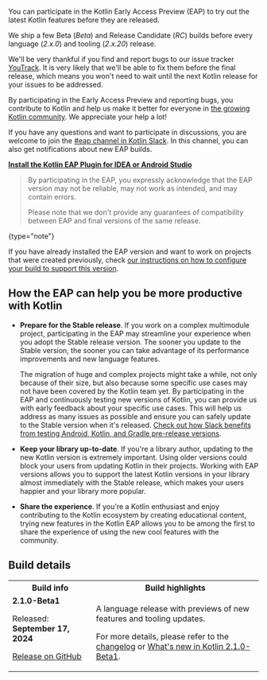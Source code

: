 [//]: # (title: Participate in the Kotlin Early Access Preview)

<!--
<microformat>
    <p>Latest Kotlin EAP release: <strong>%kotlinEapVersion%</strong></p>
</microformat>
-->

You can participate in the Kotlin Early Access Preview (EAP) to try out the latest Kotlin features before they are released.

We ship a few Beta (_Beta_) and Release Candidate (_RC_) builds before every language (_2.x.0_) and tooling (_2.x.20_) release. 

We'll be very thankful if you find and report bugs to our issue tracker [YouTrack](https://kotl.in/issue). 
It is very likely that we'll be able to fix them before the final release, which means you won't need to wait until the next Kotlin release for your issues to be addressed. 

By participating in the Early Access Preview and reporting bugs, you contribute to Kotlin and help us make it better 
for everyone in [the growing Kotlin community](https://kotlinlang.org/community/). We appreciate your help a lot! 

If you have any questions and want to participate in discussions, you are welcome to join the [#eap channel in Kotlin Slack](https://app.slack.com/client/T09229ZC6/C0KLZSCHF). 
In this channel, you can also get notifications about new EAP builds.

**[Install the Kotlin EAP Plugin for IDEA or Android Studio](install-eap-plugin.md)**

> By participating in the EAP, you expressly acknowledge that the EAP version may not be reliable, may not work as intended, and may contain errors.
>
> Please note that we don't provide any guarantees of compatibility between EAP and final versions of the same release. 
>
{type="note"}

If you have already installed the EAP version and want to work on projects that were created previously, 
check [our instructions on how to configure your build to support this version](configure-build-for-eap.md). 

## How the EAP can help you be more productive with Kotlin

* **Prepare for the Stable release**. If you work on a complex multimodule project, participating in the EAP may streamline your experience when you adopt the Stable release version. The sooner you update to the Stable version, the sooner you can take advantage of its performance improvements and new language features. 

  The migration of huge and complex projects might take a while, not only because of their size, but also because some specific use cases may not have been covered by the Kotlin team yet. By participating in the EAP and continuously testing new versions of Kotlin, you can provide us with early feedback about your specific use cases. This will help us address as many issues as possible and ensure you can safely update to the Stable version when it's released. [Check out how Slack benefits from testing Android, Kotlin, and Gradle pre-release versions](https://slack.engineering/shadow-jobs/).
* **Keep your library up-to-date**. If you're a library author, updating to the new Kotlin version is extremely important. Using older versions could block your users from updating Kotlin in their projects. Working with EAP versions allows you to support the latest Kotlin versions in your library almost immediately with the Stable release, which makes your users happier and your library more popular.
* **Share the experience**. If you're a Kotlin enthusiast and enjoy contributing to the Kotlin ecosystem by creating educational content, trying new features in the Kotlin EAP allows you to be among the first to share the experience of using the new cool features with the community.

## Build details

<!--  _No preview versions are currently available._ --> 

<table>
    <tr>
        <th>Build info</th>
        <th>Build highlights</th>
    </tr>
    <tr>
        <td><strong>2.1.0-Beta1</strong>
            <p>Released: <strong>September 17, 2024</strong></p>
            <p><a href="https://github.com/JetBrains/kotlin/releases/tag/v2.1.0-Beta1" target="_blank">Release on GitHub</a></p>
        </td>
        <td>
            <p>A language release with previews of new features and tooling updates.</p>
            <p>For more details, please refer to the <a href="https://github.com/JetBrains/kotlin/releases/tag/v2.1.0-Beta1">changelog</a> or <a href="whatsnew-eap.md">What's new in Kotlin 2.1.0-Beta1</a>.</p>
        </td>
    </tr>
</table>
